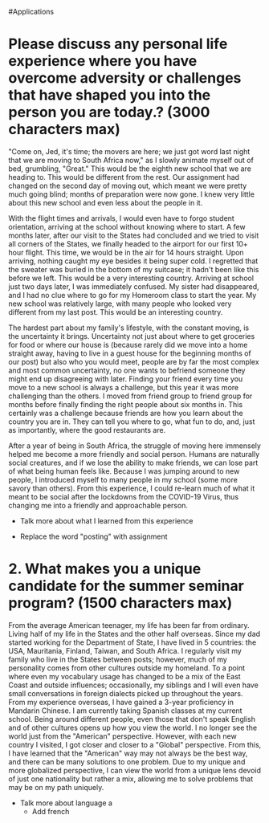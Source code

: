 #Applications 

# Please discuss any personal life experience where you have overcome adversity or challenges that have shaped you into the person you are today.? (3000 characters max)

"Come on, Jed, it's time; the movers are here; we just got word last night that we are moving to South Africa now," as I slowly animate myself out of bed, grumbling, "Great." This would be the eighth new school that we are heading to. This would be different from the rest. Our assignment had changed on the second day of moving out, which meant we were pretty much going blind; months of preparation were now gone. I knew very little about this new school and even less about the people in it.

With the flight times and arrivals, I would even have to forgo student orientation, arriving at the school without knowing where to start. A few months later, after our visit to the States had concluded and we tried to visit all corners of the States, we finally headed to the airport for our first 10+ hour flight. This time, we would be in the air for 14 hours straight. Upon arriving, nothing caught my eye besides it being super cold. I regretted that the sweater was buried in the bottom of my suitcase; it hadn't been like this before we left. This would be a very interesting country. Arriving at school just two days later, I was immediately confused. My sister had disappeared, and I had no clue where to go for my Homeroom class to start the year. My new school was relatively large, with many people who looked very different from my last post. This would be an interesting country. 

The hardest part about my family's lifestyle, with the constant moving, is the uncertainty it brings. Uncertainty not just about where to get groceries for food or where our house is (because rarely did we move into a home straight away, having to live in a guest house for the beginning months of our post) but also who you would meet, people are by far the most complex and most common uncertainty, no one wants to befriend someone they might end up disagreeing with later. Finding your friend every time you move to a new school is always a challenge, but this year it was more challenging than the others. I moved from friend group to friend group for months before finally finding the right people about six months in. This certainly was a challenge because friends are how you learn about the country you are in. They can tell you where to go, what fun to do, and, just as importantly, where the good restaurants are. 

After a year of being in South Africa, the struggle of moving here immensely helped me become a more friendly and social person. Humans are naturally social creatures, and if we lose the ability to make friends, we can lose part of what being human feels like. Because I was jumping around to new people, I introduced myself to many people in my school (some more savory than others). From this experience, I could re-learn much of what it meant to be social after the lockdowns from the COVID-19 Virus, thus changing me into a friendly and approachable person. 


- Talk more about what I learned from this experience 

- Replace the word "posting" with assignment 
# 2. What makes you a unique candidate for the summer seminar program? (1500 characters max)

From the average American teenager, my life has been far from ordinary. Living half of my life in the States and the other half overseas. Since my dad started working for the Department of State, I have lived in 5 countries: the USA, Mauritania, Finland, Taiwan, and South Africa. I regularly visit my family who live in the States between posts; however, much of my personality comes from other cultures outside my homeland. To a point where even my vocabulary usage has changed to be a mix of the East Coast and outside influences; occasionally, my siblings and I will even have small conversations in foreign dialects picked up throughout the years. From my experience overseas, I have gained a 3-year proficiency in Mandarin Chinese. I am currently taking Spanish classes at my current school. Being around different people, even those that don't speak English and of other cultures opens up how you view the world. I no longer see the world just from the "American" perspective. However, with each new country I visited, I got closer and closer to a "Global" perspective. From this, I have learned that the "American" way may not always be the best way, and there can be many solutions to one problem. Due to my unique and more globalized perspective, I can view the world from a unique lens devoid of just one nationality but rather a mix, allowing me to solve problems that may be on my path uniquely. 

- Talk more about language a
	- Add french 